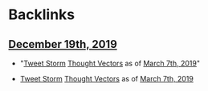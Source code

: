 
# Backlinks
## [December 19th, 2019](<December 19th, 2019.md>)
- "[Tweet Storm](<Tweet Storm.md>) [Thought Vectors](<Thought Vectors.md>) as of [March 7th, 2019](<March 7th, 2019.md>)"

- [Tweet Storm](<Tweet Storm.md>) [Thought Vectors](<Thought Vectors.md>) as of [March 7th, 2019](<March 7th, 2019.md>)

